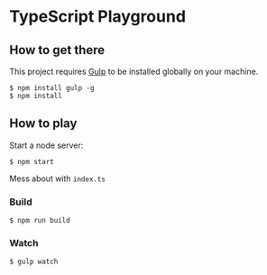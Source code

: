 # TypeScript Playground

## How to get there

This project requires [Gulp](http://gulpjs.com/) to be installed globally on your machine.

```
$ npm install gulp -g
$ npm install
```

## How to play

Start a node server:

```
$ npm start
```

Mess about with `index.ts`

### Build

```
$ npm run build
```

### Watch

```
$ gulp watch
```
